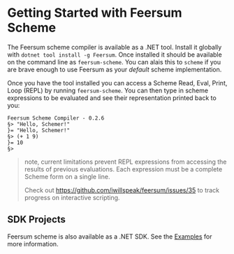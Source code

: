 # Getting Started with Feersum Scheme

The Feersum scheme compiler is available as a .NET tool. Install it globally
with `dotnet tool install -g Feersum`. Once installed it should be available
on the command line as `feersum-scheme`. You can alais this to `scheme` if you
are brave enough to use Feersum as your _default_ scheme implementation.

Once you have the tool installed you can access a Scheme Read, Eval, Print, Loop
(REPL) by running `feersum-scheme`. You can then type in scheme expressions to
be evaluated and see their representation printed back to you:

```
Feersum Scheme Compiler - 0.2.6
§> "Hello, Schemer!"
}= "Hello, Schemer!"
§> (+ 1 9)  
}= 10
§> 
```

> note, current limitations prevent REPL expressions from accessing the results
> of previous evaluations. Each expression must be a complete Scheme form on a
> single line.
>
> Check out <https://github.com/iwillspeak/feersum/issues/35> to track progress
> on interactive scripting.

## SDK Projects

Feersum scheme is also available as a .NET SDK. See the [Examples](/examples/) for
more information.
